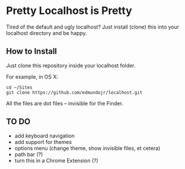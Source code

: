 # Pretty Localhost is Pretty

Tired of the default and ugly localhost? Just install (clone) this into your localhost directory and be happy.

## How to Install

Just clone this repository inside your localhost folder.

For example, in OS X:

    cd ~/Sites
    git clone https://github.com/edmundojr/localhost.git

All the files are dot files – invisible for the Finder.

## TO DO

- add keyboard navigation
- add support for themes
- options menu (change theme, show invisible files, et cetera)
- path bar (?)
- turn this in a Chrome Extension (?)